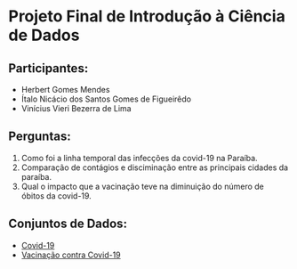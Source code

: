 # Projeto Final de Introdução à Ciência de Dados
 
## Participantes:
- Herbert Gomes Mendes
- Ítalo Nicácio dos Santos Gomes de Figueirêdo
- Vinícius Vieri Bezerra de Lima
 
## Perguntas:
 
1. Como foi a linha temporal das infecções da covid-19 na Paraíba.
2. Comparação de contágios e disciminação entre as principais cidades da paraíba.
3. Qual o impacto que a vacinação teve na diminuição do número de óbitos da covid-19.
 
## Conjuntos de Dados:
- [Covid-19](https://covid.saude.gov.br/)
- [Vacinação contra Covid-19](https://opendatasus.saude.gov.br/group/dados-do-coranavirus)

